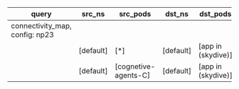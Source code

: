 |query|src_ns|src_pods|dst_ns|dst_pods|connection|
|---|---|---|---|---|---|
|connectivity_map, config: np23||||||
||[default]|[*]|[default]|[app in (skydive)]|UDP 53,|
||[default]|[cognetive-agents-C]|[default]|[app in (skydive)]|All connections|


